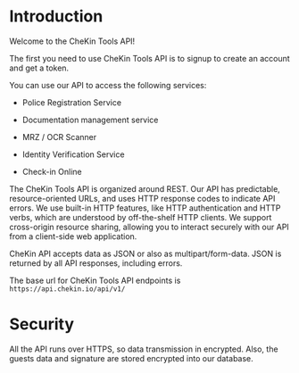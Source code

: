 # Introduction

Welcome to the CheKin Tools API! 

The first you need to use CheKin Tools API is to signup to create an account and get a token.

You can use our API to access the following services:

- Police Registration Service

- Documentation management service

- MRZ / OCR Scanner

- Identity Verification Service

- Check-in Online


The CheKin Tools API is organized around REST. Our API has predictable, resource-oriented URLs, and uses HTTP response codes to indicate API errors. We use built-in HTTP features, like HTTP authentication and HTTP verbs, which are understood by off-the-shelf HTTP clients. 
We support cross-origin resource sharing, allowing you to interact securely with our API from a client-side web application. 

CheKin API accepts data as JSON or also as multipart/form-data. JSON is returned by all API responses, including errors.

The base url for CheKin Tools API endpoints is `https://api.chekin.io/api/v1/`

# Security
All the API runs over HTTPS, so data transmission in encrypted. Also, the guests data and signature are stored encrypted into our database.


